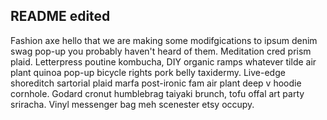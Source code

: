 ## README edited

Fashion axe hello that we are making some modifgications to ipsum denim swag pop-up you probably haven't heard of them. Meditation cred prism plaid. Letterpress poutine kombucha, DIY organic ramps whatever tilde air plant quinoa pop-up bicycle rights pork belly taxidermy. Live-edge shoreditch sartorial plaid marfa post-ironic fam air plant deep v hoodie cornhole. Godard cronut humblebrag taiyaki brunch, tofu offal art party sriracha. Vinyl messenger bag meh scenester etsy occupy.


